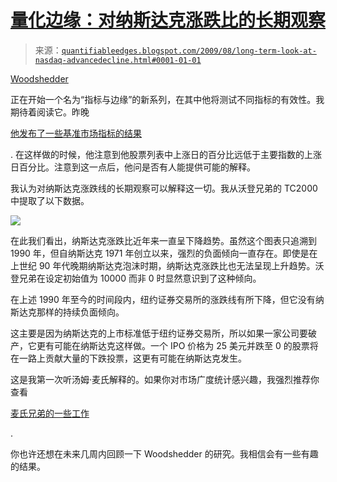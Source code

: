 <!--yml

category: 未分类

日期：2024-05-18 13:14:48

-->

# [量化边缘：对纳斯达克涨跌比的长期观察](https://wiki.example.org/quantifiable_edges)

> 来源：[`quantifiableedges.blogspot.com/2009/08/long-term-look-at-nasdaq-advancedecline.html#0001-01-01`](http://quantifiableedges.blogspot.com/2009/08/long-term-look-at-nasdaq-advancedecline.html#0001-01-01)

[Woodshedder](http://ibankcoin.com/woodshedderblog/)

正在开始一个名为“指标与边缘”的新系列，在其中他将测试不同指标的有效性。我期待着阅读它。昨晚

[他发布了一些基准市场指标的结果](http://ibankcoin.com/woodshedderblog/2009/08/30/indicators-and-edges-baseline-results/)

. 在这样做的时候，他注意到他股票列表中上涨日的百分比远低于主要指数的上涨日百分比。注意到这一点后，他问是否有人能提供可能的解释。

我认为对纳斯达克涨跌线的长期观察可以解释这一切。我从沃登兄弟的 TC2000 中提取了以下数据。

![](https://blogger.googleusercontent.com/img/b/R29vZ2xl/AVvXsEinkh9yoj6efgLoBppHEPbjC2qoah3JEFJhNlF5pfJzfXbtLZ_tuRuKVgoD_QA1Kbjr4M8IpacqD68F1lZTxt4QmE4QJxJVzXAV-KuQ_qD3EvEKeE1znO1882nA6RuhyLQexaXAc3588Pyz/s1600-h/2009-8-31+png.png)

在此我们看出，纳斯达克涨跌比近年来一直呈下降趋势。虽然这个图表只追溯到 1990 年，但自纳斯达克 1971 年创立以来，强烈的负面倾向一直存在。即使是在上世纪 90 年代晚期纳斯达克泡沫时期，纳斯达克涨跌比也无法呈现上升趋势。沃登兄弟在设定初始值为 10000 而非 0 时显然意识到了这种倾向。

在上述 1990 年至今的时间段内，纽约证券交易所的涨跌线有所下降，但它没有纳斯达克那样的持续负面倾向。

这主要是因为纳斯达克的上市标准低于纽约证券交易所，所以如果一家公司要破产，它更有可能在纳斯达克这样做。一个 IPO 价格为 25 美元并跌至 0 的股票将在一路上贡献大量的下跌投票，这更有可能在纳斯达克发生。

这是我第一次听汤姆·麦氏解释的。如果你对市场广度统计感兴趣，我强烈推荐你查看

[麦氏兄弟的一些工作](http://www.mcoscillator.com/)

.

你也许还想在未来几周内回顾一下 Woodshedder 的研究。我相信会有一些有趣的结果。
